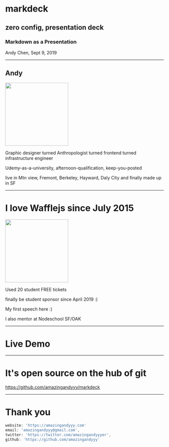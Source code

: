 # markdeck

## zero config, presentation deck

### Markdown as a Presentation

Andy Chen, Sept 9, 2019

------

## Andy

<img height='200px' src='https://user-images.githubusercontent.com/7886068/62680348-e1a77c80-b96b-11e9-8cc9-b651ad17034f.jpg' />

Graphic designer turned Anthropologist turned frontend turned infrastructure engineer

Udemy-as-a-university, afternoon-qualification, keep-you-posted

live in Mtn view, Fremont, Berkeley, Hayward, Daly City and finally made up in SF

------

# I love Wafflejs since July 2015

<img height='200px' src='https://wafflejs.com/images/social-2019-08.jpg' />

Used 20 student FREE tickets

finally be student sponsor since April 2019 :)

My first speech here :)

I also mentor at Nodeschool SF/OAK

------

# Live Demo

------

# It's open source on the hub of git

https://github.com/amazingandyyy/markdeck

------

# Thank you

```js
website: 'https://amazingandyyy.com'
email: 'amazingandyyy@gmail.com',
twitter: 'https://twitter.com/amazingandyyyer',
github: 'https://github.com/amazingandyyy'
```
